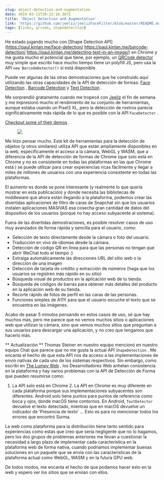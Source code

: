 ```yaml
---
slug: object-detection-and-augmentation
date: 2019-03-11T20:32:18.307Z
title: 'Object Detection and Augmentation'
link: 'https://github.com/jeeliz/jeelizFaceFilter/blob/master/README.md#features'
tags: [links, qrcode, shapedetection]
---
```

He estado jugando mucho con [Shape Detection API](https://paul.kinlan.me/face-detection/ https://paul.kinlan.me/barcode-detection/ https://paul.kinlan.me/detecting-text-in-an-image/) en Chrome y me gusta mucho el potencial que tiene, por ejemplo, un [QRCode detector](https://qrsnapper.com) muy simple que escribí hace mucho tiempo tiene un polyfill JS, pero usa la API `new BarcodeDetector()` si está disponible.

Puede ver algunas de las otras demostraciones que he construido aquí utilizando las otras capacidades de la API de detección de formas: [Face Detection](https://paul.kinlan.me/face-detection/) , [Barcode Detection](https://paul.kinlan.me/barcode-detection/) y [Text Detection](https://paul.kinlan.me/detecting-text-in-an-image/) .

Me sorprendió gratamente cuando me tropecé con [Jeeliz](https://jeeliz.com) el fin de semana y me impresionó mucho el rendimiento de su conjunto de herramientas, aunque estaba usando un Pixel3 XL, pero la detección de rostros parecía significativamente más rápida de lo que es posible con la API `FaceDetector` .

[Checkout some of their demos](https://jeeliz.com/sunglasses) .

<figure>
  <img src="/images/2019-03-11-object-detection-and-augmentation.jpeg">
</figure>

Me hizo pensar mucho. Este kit de herramientas para la detección de objetos (y otros similares) utiliza API que están ampliamente disponibles en la web, específicamente el acceso a la cámara, WebGL y WASM, que a diferencia de la API de detección de formas de Chrome (que solo está en Chrome y no es consistente en todas las plataformas en las que Chrome está ) se puede utilizar para crear experiencias ricas fácilmente y llegar a miles de millones de usuarios con una experiencia consistente en todas las plataformas.

El aumento es donde se pone interesante (y realmente lo que quería mostrar en esta publicación) y donde necesita las bibliotecas de middleware que ahora están llegando a la plataforma, podemos crear las divertidas aplicaciones de filtro de caras de Snapchat sin que los usuarios instalen aplicaciones MASIVAS esa cosecha gran cantidad de datos del dispositivo de los usuarios (porque no hay acceso subyacente al sistema).

Fuera de las divertidas demostraciones, es posible resolver casos de uso muy avanzados de forma rápida y sencilla para el usuario, como:

* Selección de texto directamente desde la cámara o foto del usuario.
* Traducción en vivo de idiomas desde la cámara.
* Detección de código QR en línea para que las personas no tengan que abrir WeChat todo el tiempo :)
* Extraiga automáticamente las direcciones URL del sitio web o la dirección de una imagen
* Detección de tarjeta de crédito y extracción de números (haga que los usuarios se registren más rápido en su sitio)
* Búsqueda visual de productos en la aplicación web de tu tienda.
* Búsqueda de códigos de barras para obtener más detalles del producto en la aplicación web de su tienda.
* Recorte rápido de fotos de perfil en las caras de las personas.
* Funciones simples de A11Y para que el usuario escuche el texto que se encuentra en las imágenes.

Acabo de pasar 5 minutos pensando en estos casos de uso, sé que hay muchos más, pero me parece que no vemos muchos sitios o aplicaciones web que utilizan la cámara, sino que vemos muchos sitios que preguntan a sus usuarios para descargar una aplicación, y no creo que tengamos que hacerlo más.

** Actualización ** Thomas Steiner en nuestro equipo mencionó en nuestro equipo Chat que parece que no me gusta la actual API `ShapeDetection` . Me encanta el hecho de que esta API nos da acceso a las implementaciones de envío nativas de cada uno de los sistemas respectivos. Sin embargo, como escribí en [The Lumpy Web](/the-lumpy-web/) , los Desarrolladores Web anhelan consistencia en la plataforma y hay varios problemas con la API de Detección de Forma que pueden resumirse como:

1. La API solo está en Chrome 2. La API en Chrome es muy diferente en cada plataforma porque sus implementaciones subyacentes son diferentes. Android solo tiene puntos para puntos de referencia como boca y ojos, donde macOS tiene contornos. En Android, `TextDetector` devuelve el texto detectado, mientras que en macOS devuelve un indicador de &#39;Presencia de texto&#39; ... Esto es para no mencionar todos los errores que encontró Surma.

La web como plataforma para la distribución tiene tanto sentido para experiencias como estas que creo que sería negligente que no lo hagamos, pero los dos grupos de problemas anteriores me llevan a cuestionar la necesidad a largo plazo de implementar cada característica en la plataforma web de forma nativa, cuando podríamos implementar buenas soluciones en un paquete que se envía con las características de la plataforma actual como WebGL, WASM y en la futura GPU web.

De todos modos, me encanta el hecho de que podamos hacer esto en la web y espero ver los sitios que se envían con ellos.
